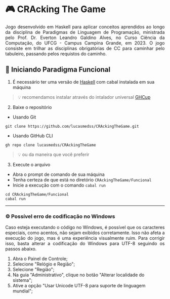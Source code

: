 # 🎮 CRAcking The Game

<p align="justify">
  Jogo desenvolvido em Haskell para aplicar conceitos aprendidos ao longo da disciplina de Paradigmas de Linguagem de Programação, ministrada pelo Prof. Dr. Everton Leandro Galdino Alves, no Curso Ciência da Computação, do UFCG - Campus Campina Grande, em 2023. O jogo consiste em trilhar as disciplinas obrigatórias de CC para caminhar pelo tabuleiro, passando pelos requistos do caminho.
</p>

## 🚀 Iniciando Paradigma Funcional
1. É necessário ter uma versão de [Haskell](https://www.haskell.org/ "Página inicial de Haskell") com cabal instalada em sua máquina
  > 💡 recomendamos instalar através do intalador universal [GHCup](https://www.haskell.org/ghcup/ "Página inicial do instalador")
2. Baixe o repositório
 - Usando Git
  ```
  git clone https://github.com/lucasmedss/CRAckingTheGame.git
  ```
  - Usando GitHub CLI
  ```
  gh repo clone lucasmedss/CRAckingTheGame
  ```
  > 💡 ou da maneira que você preferir

3. Execute o arquivo 
  - Abra o prompt de comando de sua máquina
  - Tenha certeza de que está no diretório `CRAckingTheGame/Funcional`
  - Inicie a execução com o comando `cabal run`
  ```
  cd CRAckingTheGame/Funcional
  cabal run
  ```

---

### ⚙️ Possível erro de codificação no Windows
<p align="justify">
  Caso esteja executando o código no Windows, é possível que os caracteres especiais, como acentos, não sejam exibidos corretamente. Isso não afeta a execução do jogo, mas é uma experiência visualmente ruim. Para corrigir isso, basta alterar a codificação do Windows para UTF-8 seguindo os passos abaixo.
</p>

1. Abra o Painel de Controle;
2. Selecione "Relógio e Região";
3. Selecione "Região";
4. Na guia "Administrativo", clique no botão "Alterar localidade do sistema";
5. Ative a opção "Usar Unicode UTF-8 para suporte de linguagem mundial";
